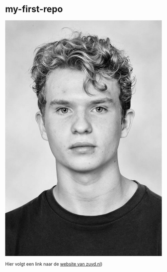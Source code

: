 # my-first-repo
![merlijn](merlijn.jpg)


Hier volgt een link naar de [website van zuyd.nl](https://www.zuyd.nl/))
